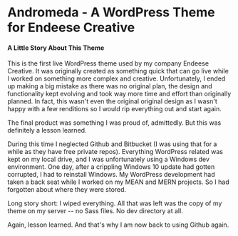 # Andromeda - A WordPress Theme for Endeese Creative

#### A Little Story About This Theme
This is the first live WordPress theme used by my company Endeese Creative.
It was originally created as something quick that can go live while I worked on something more complex
and creative. Unfortunately, I ended up making a big mistake as there was no original plan, the design
and functionality kept evolving and took way more time and effort than originally planned. In fact, this
wasn't even the original original design as I wasn't happy with a few renditions so I would rip everything
out and start again.

The final product was something I was proud of, admittedly. But this was definitely a lesson learned.

During this time I neglected Github and Bitbucket (I was using that for a while as they have free private repos).
Everything WordPress related was kept on my local drive, and I was unfortunately using a Windows dev environment.
One day, after a crippling Windows 10 update had gotten corrupted, I had to reinstall Windows.
My WordPress development had taken a back seat while I worked on my MEAN and MERN projects. So I had
forgotten about where they were stored.

Long story short: I wiped everything. All that was left was the copy of my theme on my server -- no Sass
files. No dev directory at all.

Again, lesson learned. And that's why I am now back to using Github again.